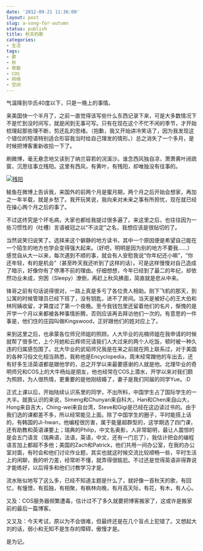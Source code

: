 ```yaml
---
date: '2012-09-21 11:36:00'
layout: post
slug: a-song-for-autumn
status: publish
title: 秋天的歌
categories:
- 生活
tags:
- 歌
- 秋
- 聚散
- COS
- 网络
- 空间
---
```


气温降到华氏40度以下，只是一晚上的事情。

来美国快一个半月了，之前一直觉得该写些什么东西记录下来，可是大多数情况下不是忙到没时间写，就是闲到无事可写。只有在现在这个不忙不闲的季节，才开始梳理起那些理不断，剪还乱的思绪。（抱歉，我又开始讲冷笑话了，因为我发现这个错位的短语特别适合形容我当时给自己理发的情形。）总之消失了一个多月，是时候把博客重新收拾一下了。

刷微博，毫无悬念地又读到了纳兰容若的浣溪沙。谁念西风独自凉，萧萧黄叶闭疏窗，沉思往事立残阳。这里有西风，有黄叶，有残阳，却唯独没有往事的。

[![残阳](https://i.imgur.com/4aPT4kS.jpg)](https://i.imgur.com/4aPT4kS.jpg)

<!-- more -->

鲮鱼在微博上告诉我，来国外的前两个月是蜜月期，两个月之后开始会想家，再加之一年半载，就是乡愁了。我开玩笑说，我向来对未来之事有所担忧，现在就已经在操心两个月之后的事了。

不过这终究是个坏毛病，大家也都给我提过很多遍了。来这里之后，也往往因为一些习惯性的（吐槽）言语被冠之以“不淡定”之名，我想应该是很贴切的了。

当然说笑归说笑了。选择来这个僻静的地方读书，其中一个原因便是希望自己能在一个陌生的地方也学会变得强大起来。（好吧，明明是因为别的地方不要我……）感觉自从大一以来，每次遇到不顺的事，就会有人安慰我说“你年纪还小嘛”，“你还年轻，有的是机会”（甚至昨天我还听到了这样的话）。可是这样慢慢对自己造成了暗示，好像你有了停滞不前的理由。仔细想想，今年已经到了最二的年纪，却依然功业未成，穷困（Sleepy）潦倒，再赶上秋风拂面，简直就是悲从中来。

锋哥之前有句话说得很对，一路上真是多亏了各位贵人相助。刚下飞机的那天，到公寓的时候管理员已经下班了，没有钥匙，进不了房间。当天是被好心的王大伯和林阿姨收留，才算度过了第一个夜晚。至今我钱包里还留着他们的名片，惭愧的是开学一个月以来都被各种事情折腾，否则应该再去拜访他们一次的。有意思的一件事是，他们住的庄园叫做Kingswood，正好跟他们的姓对应上了。

来到这里之后，也承蒙各位师兄师姐的照顾。人大毕业的兆楠师姐在我申请的时候就帮了很多忙，上个月她和云辉师兄请我们人大过来的两个人吃饭，顿时被一种久违的归属感包围了。北大毕业的武韬师兄我是在来之前就在网上联系过，对于美国的各种习俗文化相当熟悉，我称他是Encyclopedia，周末经常蹭他的车出去，还有好多生活英语都是跟他学的，总之开学以来最要感谢的人就是他。北理毕业的奇明师兄和COS上的大牛杨灿是朋友，他也经常在COS上潜水，开学以来对我们颇为照顾，为人很热情，更重要的是他刚结婚了，妻子是我们同届的同学Yue。:D

正式上课以后，开始陆续认识系里的同学，不出所料，中国学生占了国际学生的一大半。就我认识的来说，Simeng和Chunyan来自科大，Han和Chen来自山大，Hong来自吉大，Ching-wei来自台湾，Steve和Gigi是已经在这边读过书的。由于我们选的课都差不多，所以经常能见上面。除了中国学生的圈子，平时能搭上话的，有韩国的Ji-hwan，他编程很厉害，属于能量超群型的，这学期选了四门课，还有助教和英语课要上；瑞典的Philip，中文名奥影，人非常聪明，最让人震惊的是会五门语言（瑞典语，法语，英语，中文，还有一门忘了），我估计把会的编程语言加上都超不多他；美国的Zach和Patrick，他们共用一间办公室，在我的办公室对面，有时会和他们讨论作业题，其实也就这时候交流比较顺畅一些，平时生活上的闲聊，我的听力差，经常听不懂，就弄得很尴尬。不过还是觉得英语非得靠说才能练好，以后得多和他们讨教学习才是。

流水账似地写了这么多，已经不知道主题是什么了，就好像一首秋天的歌，有回忆，有憧憬，有孤独，有相聚，有枫林向晚，有月高天际，有花，有木，有人心。

又及：COS服务器频繁遭毒，估计过不了多久就要把博客搬家了，这或许是搬家前的最后一篇博客。

又又及：今天考试，原以为不会很难，但最终还是在几个盲点上犯错了。又想起大刘的话，弱小和无知不是生存的障碍，傲慢才是。

是为记。
